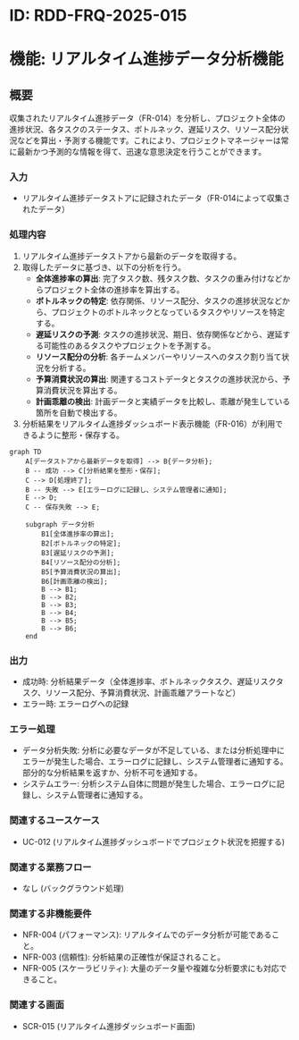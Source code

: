 # ID: RDD-FRQ-2025-015

# 機能: リアルタイム進捗データ分析機能

## 概要

収集されたリアルタイム進捗データ（FR-014）を分析し、プロジェクト全体の進捗状況、各タスクのステータス、ボトルネック、遅延リスク、リソース配分状況などを算出・予測する機能です。これにより、プロジェクトマネージャーは常に最新かつ予測的な情報を得て、迅速な意思決定を行うことができます。

### 入力

- リアルタイム進捗データストアに記録されたデータ（FR-014によって収集されたデータ）

### 処理内容

1. リアルタイム進捗データストアから最新のデータを取得する。
1. 取得したデータに基づき、以下の分析を行う。
   - **全体進捗率の算出**: 完了タスク数、残タスク数、タスクの重み付けなどからプロジェクト全体の進捗率を算出する。
   - **ボトルネックの特定**: 依存関係、リソース配分、タスクの進捗状況などから、プロジェクトのボトルネックとなっているタスクやリソースを特定する。
   - **遅延リスクの予測**: タスクの進捗状況、期日、依存関係などから、遅延する可能性のあるタスクやプロジェクトを予測する。
   - **リソース配分の分析**: 各チームメンバーやリソースへのタスク割り当て状況を分析する。
   - **予算消費状況の算出**: 関連するコストデータとタスクの進捗状況から、予算消費状況を算出する。
   - **計画乖離の検出**: 計画データと実績データを比較し、乖離が発生している箇所を自動で検出する。
1. 分析結果をリアルタイム進捗ダッシュボード表示機能（FR-016）が利用できるように整形・保存する。

```mermaid
graph TD
    A[データストアから最新データを取得] --> B{データ分析};
    B -- 成功 --> C[分析結果を整形・保存];
    C --> D[処理終了];
    B -- 失敗 --> E[エラーログに記録し、システム管理者に通知];
    E --> D;
    C -- 保存失敗 --> E;

    subgraph データ分析
        B1[全体進捗率の算出];
        B2[ボトルネックの特定];
        B3[遅延リスクの予測];
        B4[リソース配分の分析];
        B5[予算消費状況の算出];
        B6[計画乖離の検出];
        B --> B1;
        B --> B2;
        B --> B3;
        B --> B4;
        B --> B5;
        B --> B6;
    end
```

### 出力

- 成功時: 分析結果データ（全体進捗率、ボトルネックタスク、遅延リスクタスク、リソース配分、予算消費状況、計画乖離アラートなど）
- エラー時: エラーログへの記録

### エラー処理

- データ分析失敗: 分析に必要なデータが不足している、または分析処理中にエラーが発生した場合、エラーログに記録し、システム管理者に通知する。部分的な分析結果を返すか、分析不可を通知する。
- システムエラー: 分析システム自体に問題が発生した場合、エラーログに記録し、システム管理者に通知する。

### 関連するユースケース

- UC-012 (リアルタイム進捗ダッシュボードでプロジェクト状況を把握する)

### 関連する業務フロー

- なし (バックグラウンド処理)

### 関連する非機能要件

- NFR-004 (パフォーマンス): リアルタイムでのデータ分析が可能であること。
- NFR-003 (信頼性): 分析結果の正確性が保証されること。
- NFR-005 (スケーラビリティ): 大量のデータ量や複雑な分析要求にも対応できること。

### 関連する画面

- SCR-015 (リアルタイム進捗ダッシュボード画面)
